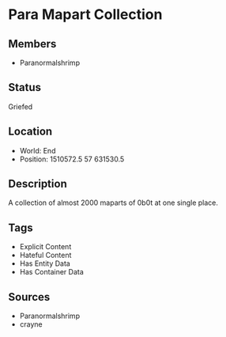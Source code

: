 # Para Mapart Collection

## Members
- Paranormalshrimp

## Status
Griefed

## Location
- World: End
- Position: 1510572.5 57 631530.5

## Description
A collection of almost 2000 maparts of 0b0t at one single place.

## Tags
- Explicit Content
- Hateful Content
- Has Entity Data
- Has Container Data

## Sources
- Paranormalshrimp
- crayne
